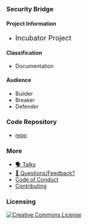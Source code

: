 ### Security Bridge

#### Project Information

- <i class="fas fa-flag" style="font-size: 1.3em; color:#2ADA08;"></i>
  <span style="font-size: 1.3em;">Incubator Project</span>

#### Classification

- <i class="fas fa-book" style="color:#233e81;"></i> Documentation

#### Audience

- <i class="fas fa-toolbox" style="color:#233e81;"></i> Builder
- <i class="fas fa-hammer" style="color:#233e81;"></i> Breaker
- <i class="fas fa-shield-alt" style="color:#233e81;"></i> Defender

### Code Repository
* [repo](https://github.com/OWASP/security-bridge)

### More

- [🗣️ Talks](TBD)
- [💬 Questions/Feedback?](https://github.com/OWASP/security-bridge/discussions)
- [Code of Conduct](TBD)
- [Contributing](TBD)

### Licensing

[![Creative Commons License](https://licensebuttons.net/l/by-sa/4.0/88x31.png)](https://creativecommons.org/licenses/by-sa/4.0/ "CC BY-SA 4.0")
